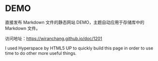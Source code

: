 # DEMO

直接发布 Markdown 文件的静态网站 DEMO，主题自动应用于存储库中的 Markdown 文件。

访问地址：https://wiranchang.github.io/doc/1201

I used Hyperspace by HTML5 UP to quickly build this page in order to use time to do other more useful things.
